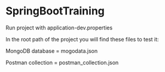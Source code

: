 # SpringBootTraining
Run project with application-dev.properties


In the root path of the project you will find these files to test it:

MongoDB database = mogodata.json

Postman collection = postman_collection.json
